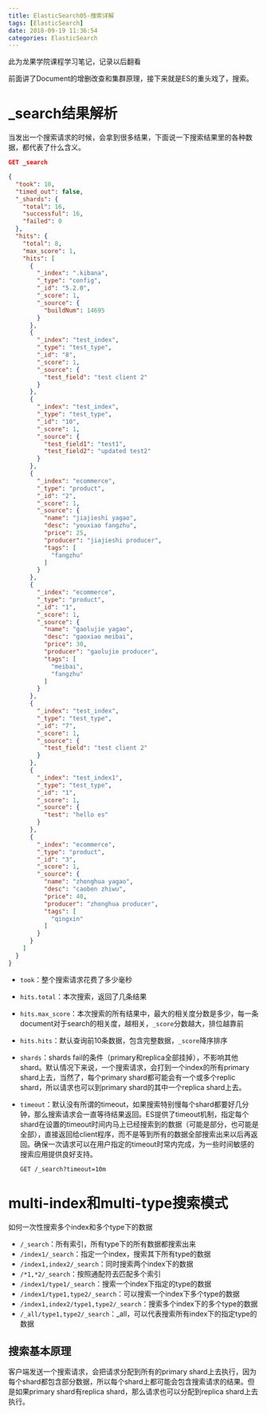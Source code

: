 ```yaml
---
title: ElasticSearch05-搜索详解
tags: [ElasticSearch]
date: 2018-09-19 11:36:54
categories: ElasticSearch
---
```



此为龙果学院课程学习笔记，记录以后翻看

前面讲了Document的增删改查和集群原理，接下来就是ES的重头戏了，搜索。

# \_search结果解析

当发出一个搜索请求的时候，会拿到很多结果，下面说一下搜索结果里的各种数据，都代表了什么含义。
<!--more-->

```json
GET _search

{
  "took": 10,
  "timed_out": false,
  "_shards": {
    "total": 16,
    "successful": 16,
    "failed": 0
  },
  "hits": {
    "total": 8,
    "max_score": 1,
    "hits": [
      {
        "_index": ".kibana",
        "_type": "config",
        "_id": "5.2.0",
        "_score": 1,
        "_source": {
          "buildNum": 14695
        }
      },
      {
        "_index": "test_index",
        "_type": "test_type",
        "_id": "8",
        "_score": 1,
        "_source": {
          "test_field": "test client 2"
        }
      },
      {
        "_index": "test_index",
        "_type": "test_type",
        "_id": "10",
        "_score": 1,
        "_source": {
          "test_field1": "test1",
          "test_field2": "updated test2"
        }
      },
      {
        "_index": "ecommerce",
        "_type": "product",
        "_id": "2",
        "_score": 1,
        "_source": {
          "name": "jiajieshi yagao",
          "desc": "youxiao fangzhu",
          "price": 25,
          "producer": "jiajieshi producer",
          "tags": [
            "fangzhu"
          ]
        }
      },
      {
        "_index": "ecommerce",
        "_type": "product",
        "_id": "1",
        "_score": 1,
        "_source": {
          "name": "gaolujie yagao",
          "desc": "gaoxiao meibai",
          "price": 30,
          "producer": "gaolujie producer",
          "tags": [
            "meibai",
            "fangzhu"
          ]
        }
      },
      {
        "_index": "test_index",
        "_type": "test_type",
        "_id": "7",
        "_score": 1,
        "_source": {
          "test_field": "test client 2"
        }
      },
      {
        "_index": "test_index1",
        "_type": "test_type",
        "_id": "1",
        "_score": 1,
        "_source": {
          "test": "hello es"
        }
      },
      {
        "_index": "ecommerce",
        "_type": "product",
        "_id": "3",
        "_score": 1,
        "_source": {
          "name": "zhonghua yagao",
          "desc": "caoben zhiwu",
          "price": 40,
          "producer": "zhonghua producer",
          "tags": [
            "qingxin"
          ]
        }
      }
    ]
  }
}
```

* `took`：整个搜索请求花费了多少毫秒
* `hits.total`：本次搜索，返回了几条结果
* `hits.max_score`：本次搜索的所有结果中，最大的相关度分数是多少，每一条document对于search的相关度，越相关，`_score`分数越大，排位越靠前
* `hits.hits`：默认查询前10条数据，包含完整数据，`_score`降序排序
* `shards`：shards fail的条件（primary和replica全部挂掉），不影响其他shard。默认情况下来说，一个搜索请求，会打到一个index的所有primary shard上去，当然了，每个primary shard都可能会有一个或多个replic shard，所以请求也可以到primary shard的其中一个replica shard上去。
* `timeout`：默认没有所谓的timeout，如果搜索特别慢每个shard都要好几分钟，那么搜索请求会一直等待结果返回。ES提供了timeout机制，指定每个shard在设置的timeout时间内马上已经搜索到的数据（可能是部分，也可能是全部），直接返回给client程序，而不是等到所有的数据全部搜索出来以后再返回。确保一次请求可以在用户指定的timeout时常内完成，为一些时间敏感的搜索应用提供良好支持。

	`GET /_search?timeout=10m`
	
# multi-index和multi-type搜索模式

如何一次性搜索多个index和多个type下的数据

* `/_search`：所有索引，所有type下的所有数据都搜索出来
* `/index1/_search`：指定一个index，搜索其下所有type的数据
* `/index1,index2/_search`：同时搜索两个index下的数据
* `/*1,*2/_search`：按照通配符去匹配多个索引
* `/index1/type1/_search`：搜索一个index下指定的type的数据
* `/index1/type1,type2/_search`：可以搜索一个index下多个type的数据
* `/index1,index2/type1,type2/_search`：搜索多个index下的多个type的数据
* `/_all/type1,type2/_search`：_all，可以代表搜索所有index下的指定type的数据

## 搜索基本原理

客户端发送一个搜索请求，会把请求分配到所有的primary shard上去执行，因为每个shard都包含部分数据，所以每个shard上都可能会包含搜索请求的结果。但是如果primary shard有replica shard，那么请求也可以分配到replica shard上去执行。

